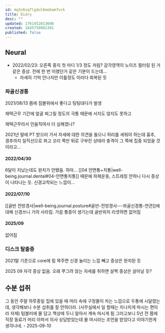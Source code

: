 ```yaml
---
id: mq3s6vq7lgdul6mobam7vck
title: Diary
desc: ""
updated: 1761452013608
created: 1645750982391
published: false
---
```


## Neural

- 2022/02/23: 오른쪽 중지 첫 마디 1/3 정도 저림? 감각영역이 노이즈 필터링 된 거 같은 증상. 전에 한 번 이랬던거 같은 기분이 드는데...
  - 자세히 기억 안나지만 이틀정도 이러다 회복된 듯

### 좌골신경통

2021/08/13 쯤에 짐볼위에서 좋다고 팅팅대다가 발생

재택근무 기간에 얼굴 찌그릴 정도의 극통 때문에 서지도 않지도 못하고

재택근무라서 안움직여서 더 심해졌나?

2021년 말에 PT 받으러 가서 자세에 대한 의견을 들으니 허리를 세워야 하는데 흉추, 경추까지 일직선으로 펴고 꼬리 쪽만 뒤로 구부린 상태라 충격이 그 쪽에 집중 되었을 것이라고...

#### 2022/04/30

6달이 지났는데도 완치가 안됐음. 하아...
[[04 안면통+치통|well-being.journal.dental#04-안면통치통]] 때문에 하체운동, 스트레칭 안하니 다시 증상이 나타나는 듯. 신경교착되는 느낌이...

#### 2022/07/10

[[골반 전방경사|well-being.journal.posture#골반-전방경사---좌골신경통-연관]]에 대해 신경쓰니 거의 사라짐. 가끔 통증이 생기는데 골반위치 리셋하면 없어짐

#### 2025/09

없어짐

### 디스크 탈출증

2021말 기준으로 core에 힘 꽉주면 신경 눌리는 느낌 빼고 증상은 완치된 듯

2025 09 자각 증상 없음. 오래 쭈그려 앉는 자세를 취하면 살짝 증상은 살아날 듯?

## 수분 섭취

그 동안 주말 하루종일 집에 있을 때 머리 속에 구정물이 차는 느낌으로 두통에 시달렸는데,
생각해보니 수분 섭취를 잘 안하더라. (사무실에서 일 할때는 지나치게 마시는 편이라 자제)
텀블러에 물 담고 책상에 두니 알아서 계속 마시게 됨
그러고보니 5년 전 쯤에 직장 동료가 머리 아파서 의사 상담받았는데 물 마시라는 조언을 받았다고 이야기한게 생각나네. - 2025-09-10
